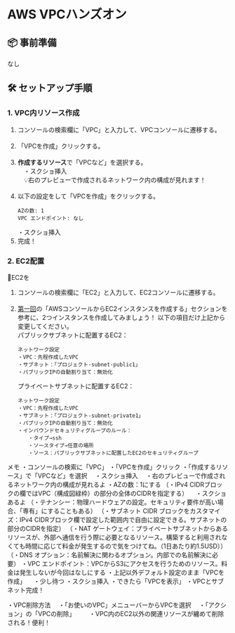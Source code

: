 # AWS VPCハンズオン

## 📦 事前準備
なし


## 🛠 セットアップ手順

### 1. VPC内リソース作成

1. コンソールの検索欄に「VPC」と入力して、VPCコンソールに遷移する。<br><br>
2. 「VPCを作成」クリックする。<br><br>
3. **作成するリソース**で「VPCなど」を選択する。  
　・スクショ挿入  
　💡右のプレビューで作成されるネットワーク内の構成が見れます！<br><br>
4. 以下の設定をして「VPCを作成」をクリックする。<br>
   ```
   AZの数: 1  
   VPC エンドポイント: なし
   ```
   ・スクショ挿入  
5. 完成！

### 2. EC2配置
🌟EC2を
1. コンソールの検索欄に「EC2」と入力して、EC2コンソールに遷移する。<br><br>
2. [第一回](https://github.com/bigdragon0610/jr-champions-ec2-tutorial?tab=readme-ov-file#aws%E3%82%B3%E3%83%B3%E3%82%BD%E3%83%BC%E3%83%AB%E3%81%8B%E3%82%89ec2%E3%82%A4%E3%83%B3%E3%82%B9%E3%82%BF%E3%83%B3%E3%82%B9%E3%82%92%E4%BD%9C%E6%88%90%E3%81%99%E3%82%8B)の「AWSコンソールからEC2インスタンスを作成する」セクションを参考に、2つインスタンスを作成してみましょう！
   以下の項目だけ上記から変更してください。<br>
   パブリックサブネットに配置するEC2：<br>
   ```
   ネットワーク設定
   ・VPC：先程作成したVPC
   ・サブネット：「プロジェクト-subnet-public1」
   ・パブリックIPの自動割り当て：無効化
   ```
   プライベートサブネットに配置するEC2：<br>
   ```
   ネットワーク設定
   ・VPC：先程作成したVPC
   ・サブネット：「プロジェクト-subnet-private1」
   ・パブリックIPの自動割り当て：無効化
   ・インバウンドセキュリティグループのルール：
   　　・タイプ→ssh
   　　・ソースタイプ→任意の場所
   　　・ソース：パブリックサブネットに配置したEC2のセキュリティグループ
   ```

メモ
・コンソールの検索に「VPC」
・「VPCを作成」クリック
・「作成するリソース」で「VPCなど」を選択
　・スクショ挿入
　・右のプレビューで作成されるネットワーク内の構成が見れるよ
・AZの数：1にする
（・IPv4 CIDRブロックの欄ではVPC（構成図緑枠）の部分の全体のCIDRを指定する）
　・スクショあるよ
（・テナンシー：物理ハードウェアの設定。セキュリティ要件が高い場合、「専有」にすることもある）
（・サブネット CIDR ブロックをカスタマイズ：IPv4 CIDRブロック欄で設定した範囲内で自由に設定できる。サブネットの部分のCIDRを指定）
（・NAT ゲートウェイ：プライベートサブネットからあるリソースが、外部へ通信を行う際に必要となるリソース。構築すると利用されなくても時間に応じて料金が発生するので気をつけてね。（1日あたり約1.5USD））
（・DNS オプション：名前解決に関わるオプション。内部での名前解決に必要）
・VPC エンドポイント：VPCからS3にアクセスを行うためのリソース。料金は発生しないが今回はなしにする
・上記以外デフォルト設定のまま「VPCを作成」
　・少し待つ
・スクショ挿入
・できたら「VPCを表示」
・VPCとサブネット完成！



・VPC削除方法
　・「お使いのVPC」メニューバーからVPCを選択
　・「アクション」の「VPCの削除」
　　・VPC内のEC2以外の関連リソースが纏めて削除される！便利！
